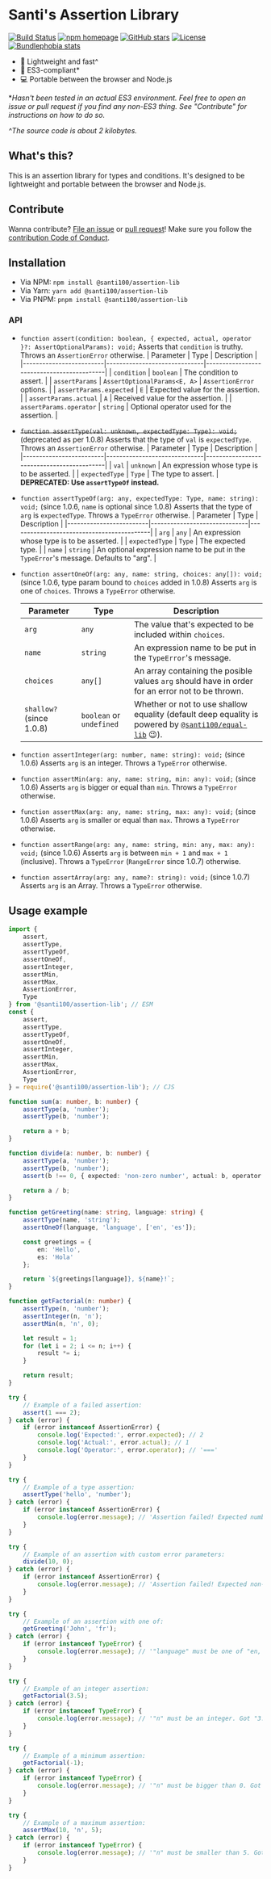 # Santi's Assertion Library

[![Build Status](https://github.com/santi100a/assertion-lib/actions/workflows/test.yml/badge.svg)](https://github.com/santi100a/assertion-lib/actions)
[![npm homepage](https://img.shields.io/npm/v/@santi100/assertion-lib)](https://npmjs.org/package/@santi100/assertion-lib)
[![GitHub stars](https://img.shields.io/github/stars/santi100a/assertion-lib.svg)](https://github.com/santi100a/assertion-lib)
[![License](https://img.shields.io/github/license/santi100a/assertion-lib.svg)](https://github.com/santi100a/assertion-lib)
[![Bundlephobia stats](https://img.shields.io/bundlephobia/min/@santi100/assertion-lib)](https://bundlephobia.com/package/@santi100/assertion-lib@latest)

- 🚀 Lightweight and fast^
- 👴 ES3-compliant\*
- 💻 Portable between the browser and Node.js

\*_Hasn't been tested in an actual ES3 environment. Feel free to open an issue or pull request if you find any non-ES3 thing. See "Contribute" for instructions on how to do so._

_^The source code is about 2 kilobytes._

## What's this?

This is an assertion library for types and conditions. It's designed to be lightweight and portable between
the browser and Node.js.

## Contribute

Wanna contribute? [File an issue](https://github.com/santi100a/assertion-lib/issues) or [pull request](https://github.com/santi100a/assertion-lib/pulls)!
Make sure you follow the [contribution Code of Conduct](https://github.com/santi100a/assertion-lib/blob/main/CODE_OF_CONDUCT.md).

## Installation

- Via NPM: `npm install @santi100/assertion-lib`
- Via Yarn: `yarn add @santi100/assertion-lib`
- Via PNPM: `pnpm install @santi100/assertion-lib`

### API

- `function assert(condition: boolean, { expected, actual, operator }?: AssertOptionalParams): void;`
  Asserts that `condition` is truthy. Throws an `AssertionError` otherwise.
  |       Parameter         |            Type              |               Description                 |
  |-------------------------|------------------------------|-------------------------------------------|
  | `condition`             | `boolean`                    | The condition to assert.                  |
  | `assertParams`          | `AssertOptionalParams<E, A>` | `AssertionError` options.                 |
  | `assertParams.expected` | `E`                          | Expected value for the assertion.         |
  | `assertParams.actual`   | `A`                          | Received value for the assertion.         |
  | `assertParams.operator` | `string`                     | Optional operator used for the assertion. |


- ~~`function assertType(val: unknown, expectedType: Type): void;`~~ (deprecated as per 1.0.8)
  Asserts that the type of `val` is `expectedType`. Throws an `AssertionError` otherwise.
  |       Parameter         |            Type              |               Description                 |
  |-------------------------|------------------------------|-------------------------------------------|
  | `val`                   | `unknown`                    | An expression whose type is to be asserted.                  |
  | `expectedType`          | `Type`                       | The type to assert.                       |
**DEPRECATED: Use `assertTypeOf` instead.**

- `function assertTypeOf(arg: any, expectedType: Type, name: string): void;` (since 1.0.6, `name` is optional since 1.0.8)
  Asserts that the type of `arg` is `expectedType`. Throws a `TypeError` otherwise.
  |       Parameter         |            Type              |               Description                 |
  |-------------------------|------------------------------|-------------------------------------------|
  | `arg`                   | `any`                        | An expression whose type is to be asserted.                 |
  | `expectedType`          | `Type`                       | The expected type.                        |
  | `name`                  | `string`                     |  An optional expression name to be put in the `TypeError`'s message. Defaults to "arg". |


- `function assertOneOf(arg: any, name: string, choices: any[]): void;` (since 1.0.6, type param bound to `choices` added in 1.0.8)
  Asserts `arg` is one of `choices`. Throws a `TypeError` otherwise.

  |       Parameter          |            Type              |               Description                 |
  |--------------------------|------------------------------|-------------------------------------------|
  | `arg`                    | `any`                        | The value that's expected to be included within `choices`.                 |
  | `name`                   | `string`                     |  An expression name to be put in the `TypeError`'s message.     |
  | `choices`                | `any[]`                      | An array containing the posible values `arg` should have in order for an error not to be thrown.                                                  |
  | `shallow?` (since 1.0.8) | `boolean` or `undefined`     | Whether or not to use shallow equality (default deep equality is powered by [`@santi100/equal-lib`](https://github.com/santi100a/equal-lib) 😉).


- `function assertInteger(arg: number, name: string): void;` (since 1.0.6)
  Asserts `arg` is an integer. Throws a `TypeError` otherwise.
  

- `function assertMin(arg: any, name: string, min: any): void;` (since 1.0.6)
  Asserts `arg` is bigger or equal than `min`. Throws a `TypeError` otherwise.

- `function assertMax(arg: any, name: string, max: any): void;` (since 1.0.6)
  Asserts `arg` is smaller or equal than `max`. Throws a `TypeError` otherwise.

- `function assertRange(arg: any, name: string, min: any, max: any): void;` (since 1.0.6)
  Asserts `arg` is between `min + 1` and `max + 1` (inclusive). Throws a `TypeError`
  (`RangeError` since 1.0.7) otherwise.
- `function assertArray(arg: any, name?: string): void;` (since 1.0.7)
  Asserts `arg` is an Array. Throws a `TypeError` otherwise.

## Usage example

```typescript
import {
	assert,
	assertType,
	assertTypeOf,
	assertOneOf,
	assertInteger,
	assertMin,
	assertMax,
	AssertionError,
	Type
} from '@santi100/assertion-lib'; // ESM
const {
	assert,
	assertType,
	assertTypeOf,
	assertOneOf,
	assertInteger,
	assertMin,
	assertMax,
	AssertionError,
	Type
} = require('@santi100/assertion-lib'); // CJS

function sum(a: number, b: number) {
	assertType(a, 'number');
	assertType(b, 'number');

	return a + b;
}

function divide(a: number, b: number) {
	assertType(a, 'number');
	assertType(b, 'number');
	assert(b !== 0, { expected: 'non-zero number', actual: b, operator: '!==' });

	return a / b;
}

function getGreeting(name: string, language: string) {
	assertType(name, 'string');
	assertOneOf(language, 'language', ['en', 'es']);

	const greetings = {
		en: 'Hello',
		es: 'Hola'
	};

	return `${greetings[language]}, ${name}!`;
}

function getFactorial(n: number) {
	assertType(n, 'number');
	assertInteger(n, 'n');
	assertMin(n, 'n', 0);

	let result = 1;
	for (let i = 2; i <= n; i++) {
		result *= i;
	}

	return result;
}

try {
	// Example of a failed assertion:
	assert(1 === 2);
} catch (error) {
	if (error instanceof AssertionError) {
		console.log('Expected:', error.expected); // 2
		console.log('Actual:', error.actual); // 1
		console.log('Operator:', error.operator); // '==='
	}
}

try {
	// Example of a type assertion:
	assertType('hello', 'number');
} catch (error) {
	if (error instanceof AssertionError) {
		console.log(error.message); // 'Assertion failed! Expected number. Got string when using operator typeof.'
	}
}

try {
	// Example of an assertion with custom error parameters:
	divide(10, 0);
} catch (error) {
	if (error instanceof AssertionError) {
		console.log(error.message); // 'Assertion failed! Expected non-zero number. Got 0 when using operator !==.'
	}
}

try {
	// Example of an assertion with one of:
	getGreeting('John', 'fr');
} catch (error) {
	if (error instanceof TypeError) {
		console.log(error.message); // '"language" must be one of "en, es". Got "fr" of type "string".'
	}
}

try {
	// Example of an integer assertion:
	getFactorial(3.5);
} catch (error) {
	if (error instanceof TypeError) {
		console.log(error.message); // '"n" must be an integer. Got "3.5" of type "number".'
	}
}

try {
	// Example of a minimum assertion:
	getFactorial(-1);
} catch (error) {
	if (error instanceof TypeError) {
		console.log(error.message); // '"n" must be bigger than 0. Got "-1" of type "number".'
	}
}

try {
	// Example of a maximum assertion:
	assertMax(10, 'n', 5);
} catch (error) {
	if (error instanceof TypeError) {
		console.log(error.message); // '"n" must be smaller than 5. Got "10" of type "number".'
	}
}
```
